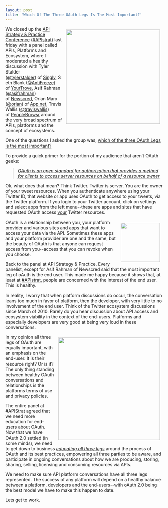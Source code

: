 ```yaml
---
layout: post
title: 'Which Of The Three OAuth Legs Is The Most Important?'
---
```

<p><img style="padding: 10px;" src="https://s3.amazonaws.com/kinlane-productions/events/api-strategy-practice-conference/pics/apistrat-ecosystem-panel.jpg" alt="" width="300" align="right" /></p>
<p>We closed up the <a title="API Strategy &amp; Practice" href="http://www.apistrategyconference.com/sessions.php">API Strategy &amp; Practice Conference</a>&nbsp;(<a href="https://twitter.com/search?q=%23apistrat&amp;src=typd">#APIstrat</a>) last friday with a panel called APIs, Platforms and Ecosystem, where I moderated a healthy discussion with Tyler Stalder (<a href="https://twitter.com/tylerstalder">@tylerstalder</a>)&nbsp;of&nbsp;<a title="Singly" href="http://www.singly.com/" target="_blank">Singly</a>,&nbsp;Seth Blank (<a href="https://twitter.com/AntiFreeze">@AntiFreeze</a>) of&nbsp;<a title="YourTrove" href="https://www.yourtrove.com/">YourTrove</a>,&nbsp;Asif Rahman (<a href="https://twitter.com/asifrahman">@asifrahman</a>) of&nbsp;<a title="NewsCred" href="http://newscred.com/">Newscred</a>, Orian Marx (<a href="http://alpha.app.net/orian">@orian</a>) of&nbsp;<a title="App.net" href="https://join.app.net/">App.net</a>,&nbsp;Travis Wallis (<a href="https://twitter.com/traviswallis" target="_blank">@traviswallis</a>) of&nbsp;<a title="PeopleBrowsr" href="http://peoplebrowsr.com/" target="_blank">PeopleBrowsr</a>&nbsp;around the very broad spectrum of APIs, platforms and the concept of ecosystems.</p>
<p>One of the questions I asked the group was, <span style="text-decoration: underline;">which of the three OAuth Legs is the most important?</span> &nbsp;</p>
<p>To provide a quick primer for the portion of my audience that aren&rsquo;t OAuth geeks:</p>
<blockquote><em><a href="http://en.wikipedia.org/wiki/OAuth">OAuth is an open standard for authorization that provides a method for clients to access server resources on behalf of a resource owner</a></em></blockquote>
<p>Ok, what does that mean?  Think Twitter.  Twitter is server.  You are the owner of your tweet resources.  When you authenticate anywhere using your Twitter ID, that website or app uses OAuth to get access to your tweets, via the Twitter platform.  If you login to your Twitter account, click on settings and select apps from the left menu--these are apps and sites that have requested OAuth access <span style="text-decoration: underline;">your</span> Twitter resources.</p>
<p><img style="padding: 10px;" src="https://s3.amazonaws.com/kinlane-productions/api-evangelist/oauth/OAuth2.png" alt="" width="125" align="right" /></p>
<p>OAuth is a relationship between you, your platform provider and various sites and apps that want to access your data via the API.  Sometimes these apps and your platform provider are one and the same, but the beauty of OAuth&nbsp;is that anyone can request access from you--access that you can revoke when you choose.</p>
<p>Back to the panel at API Strategy &amp; Practice.  Every panelist, except for Asif Rahman of Newscred said that the most important leg of oAuth is the end user. This made me happy because it shows that, at least at <a href="https://twitter.com/search?q=%23apistrat&amp;src=typd">#APIstrat</a>, people are concerned with the interest of the end user.  This is healthy.</p>
<p>In reality, I worry that when platform discussions do occur, the conversation leans too much in favor of platform, then the developer, with very little to no involvement of the end user.  Think of the Twitter ecosystem discussions since March of 2010.  Rarely do you hear discussion about API access and ecosystem viability in the context of the end-users.  Platforms and especially developers are very good at being very loud in these conversations.</p>
<p><img style="padding: 10px;" src="https://s3.amazonaws.com/kinlane-productions/api-evangelist/oauth/oauth-twitter-3-legs.png" alt="" width="325" align="right" /></p>
<p>In my opinion all three legs of OAuth are equally important, with an emphasis on the end-user.  It is their resource right?  Or is it?  The only thing standing between healthy OAuth conversations and relationships is the platforms terms of use and privacy policies.</p>
<p>The entire panel at #APIStrat agreed that we need more education for end-users about OAuth.  Now that we have OAuth 2.0 settled (in some minds), we need to get down to business <em><span style="text-decoration: underline;">educating all three legs</span></em>&nbsp;around the process of OAuth and its best practices, empowering all three parties to be aware, and participate in ongoing conversations about how we are producing, storing, sharing, selling, licensing and consuming resources via APIs.</p>
<p>We need to make sure API platform conversations have all three legs represented.  The success of any platform will depend on a healthy balance between a platform, developers and the end-users--with oAuth 2.0 being the best model we have to make this happen to date.</p>
<p>Lets get to work.</p>